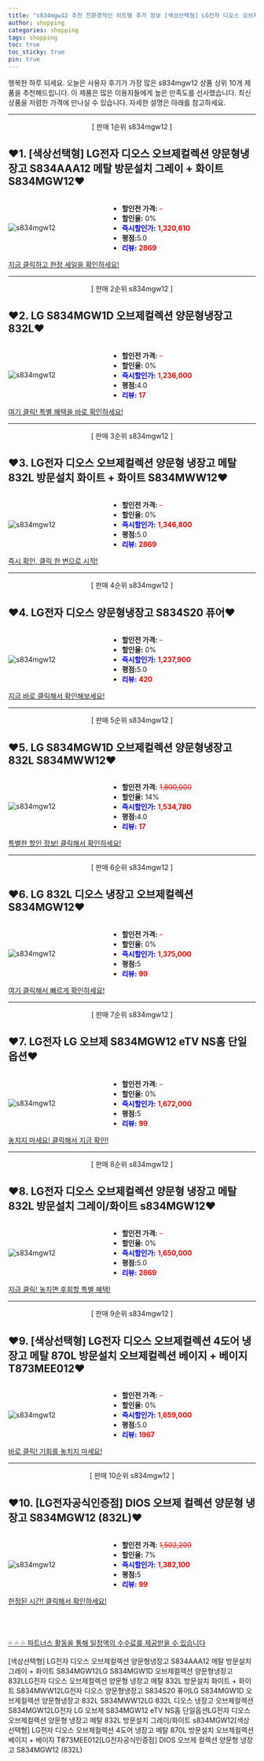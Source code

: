 ```yaml
---
title: "s834mgw12 추천 친환경적인 히트템 추가 정보 [색상선택형] LG전자 디오스 오브제컬렉션 양문형냉장고"
author: shopping
categories: shopping
tags: shopping
toc: true
toc_sticky: true
pin: true
---
```

행복한 하루 되세요. 오늘은 사용자 후기가 가장 많은 s834mgw12 상품 상위 10개 제품을 추천해드립니다. 이 제품은 많은 이용자들에게 높은 만족도를 선사했습니다. 최신 상품을 저렴한 가격에 만나실 수 있습니다. 자세한 설명은 아래를 참고하세요.

---
<p class="toplist" style="margin: 0 auto; display: block; width: fit-content;">[ 판매 1순위 s834mgw12 ]</p>

<h2><strong>❤️1. [색상선택형] LG전자 디오스 오브제컬렉션 양문형냉장고 S834AAA12 메탈 방문설치 그레이 + 화이트 S834MGW12❤️</strong></h2>

<div style="display: flex; align-items: center;">
    <div style="flex: 0.4;">
        <img src="https://thumbnail7.coupangcdn.com/thumbnails/remote/230x230ex/image/vendor_inventory/e4ce/3be6195cc1d20bf2cc3ebfc269682a119505ef4d2d89dc6f4c75a3f42bf2.jpg" alt="s834mgw12" style="max-width: 100%;">
    </div>
    <div style="flex: 0.6; margin-left: 10px;">
        <ul>
            <li><strong>할인전 가격:</strong> <del style="color: red;">-</del></li>
            <li><strong>할인율:</strong> 0%</li>
            <li><span style='color:blue'><strong>즉시할인가:</strong></span> <span style='color:red'><strong>1,320,610</strong></span></li>
            <li><strong>평점:</strong>5.0</li>
            <li><span style='color:blue'><strong>리뷰:</strong></span> <span style='color:red'><strong>2869</strong></span></li>
        </ul>
    </div>
</div>
<div class="center">
    <a href="https://William4Davisa.github.io?lptag=AF9450613&subid=githubio&pageKey=6570628473&traceid=V0-153&itemId=17969768658&vendorItemId=86752919978" class="myButton">
        지금 클릭하고 한정 세일을 확인하세요!
    </a>
</div>


---
<p class="toplist" style="margin: 0 auto; display: block; width: fit-content;">[ 판매 2순위 s834mgw12 ]</p>

<h2><strong>❤️2. LG S834MGW1D 오브제컬렉션 양문형냉장고 832L❤️</strong></h2>

<div style="display: flex; align-items: center;">
    <div style="flex: 0.4;">
        <img src="https://thumbnail8.coupangcdn.com/thumbnails/remote/230x230ex/image/vendor_inventory/b817/7aa9df1c17d93657e09a1769b812a71b6d71c863e4a7dab261d46eaddee7.png" alt="s834mgw12" style="max-width: 100%;">
    </div>
    <div style="flex: 0.6; margin-left: 10px;">
        <ul>
            <li><strong>할인전 가격:</strong> <del style="color: red;">-</del></li>
            <li><strong>할인율:</strong> 0%</li>
            <li><span style='color:blue'><strong>즉시할인가:</strong></span> <span style='color:red'><strong>1,236,000</strong></span></li>
            <li><strong>평점:</strong>4.0</li>
            <li><span style='color:blue'><strong>리뷰:</strong></span> <span style='color:red'><strong>17</strong></span></li>
        </ul>
    </div>
</div>
<div class="center">
    <a href="https://William4Davisa.github.io?lptag=AF9450613&subid=githubio&pageKey=7520377754&traceid=V0-153&itemId=19723128695&vendorItemId=90761764883" class="myButton">
        여기 클릭! 특별 혜택을 바로 확인하세요!
    </a>
</div>


---
<p class="toplist" style="margin: 0 auto; display: block; width: fit-content;">[ 판매 3순위 s834mgw12 ]</p>

<h2><strong>❤️3. LG전자 디오스 오브제컬렉션 양문형 냉장고 메탈 832L 방문설치 화이트 + 화이트 S834MWW12❤️</strong></h2>

<div style="display: flex; align-items: center;">
    <div style="flex: 0.4;">
        <img src="https://thumbnail8.coupangcdn.com/thumbnails/remote/230x230ex/image/vendor_inventory/0509/4db12a96da006364497dca5ce7e40d5e69b4e6a4820dc23fe9e32ebca46b.jpg" alt="s834mgw12" style="max-width: 100%;">
    </div>
    <div style="flex: 0.6; margin-left: 10px;">
        <ul>
            <li><strong>할인전 가격:</strong> <del style="color: red;">-</del></li>
            <li><strong>할인율:</strong> 0%</li>
            <li><span style='color:blue'><strong>즉시할인가:</strong></span> <span style='color:red'><strong>1,346,800</strong></span></li>
            <li><strong>평점:</strong>5.0</li>
            <li><span style='color:blue'><strong>리뷰:</strong></span> <span style='color:red'><strong>2869</strong></span></li>
        </ul>
    </div>
</div>
<div class="center">
    <a href="https://William4Davisa.github.io?lptag=AF9450613&subid=githubio&pageKey=6570628473&traceid=V0-153&itemId=17969773583&vendorItemId=86054516182" class="myButton">
        즉시 확인, 클릭 한 번으로 시작!
    </a>
</div>


---
<p class="toplist" style="margin: 0 auto; display: block; width: fit-content;">[ 판매 4순위 s834mgw12 ]</p>

<h2><strong>❤️4. LG전자 디오스 양문형냉장고 S834S20 퓨어❤️</strong></h2>

<div style="display: flex; align-items: center;">
    <div style="flex: 0.4;">
        <img src="https://thumbnail6.coupangcdn.com/thumbnails/remote/230x230ex/image/vendor_inventory/22d3/ef6ee30cc5a5bdc68fb24077202f3d04bacbb651e9a8880022f0680d55b3.jpg" alt="s834mgw12" style="max-width: 100%;">
    </div>
    <div style="flex: 0.6; margin-left: 10px;">
        <ul>
            <li><strong>할인전 가격:</strong> <del style="color: red;">-</del></li>
            <li><strong>할인율:</strong> 0%</li>
            <li><span style='color:blue'><strong>즉시할인가:</strong></span> <span style='color:red'><strong>1,237,900</strong></span></li>
            <li><strong>평점:</strong>5.0</li>
            <li><span style='color:blue'><strong>리뷰:</strong></span> <span style='color:red'><strong>420</strong></span></li>
        </ul>
    </div>
</div>
<div class="center">
    <a href="https://William4Davisa.github.io?lptag=AF9450613&subid=githubio&pageKey=6186129409&traceid=V0-153&itemId=12179631098&vendorItemId=88433812475" class="myButton">
        지금 바로 클릭해서 확인해보세요!
    </a>
</div>


---
<p class="toplist" style="margin: 0 auto; display: block; width: fit-content;">[ 판매 5순위 s834mgw12 ]</p>

<h2><strong>❤️5. LG S834MGW1D 오브제컬렉션 양문형냉장고 832L S834MWW12❤️</strong></h2>

<div style="display: flex; align-items: center;">
    <div style="flex: 0.4;">
        <img src="https://thumbnail7.coupangcdn.com/thumbnails/remote/230x230ex/image/vendor_inventory/89c4/79b4fa9a923b0bf8a242f86c28616ccb9bf96b88604e40366621eb4d73fb.jpg" alt="s834mgw12" style="max-width: 100%;">
    </div>
    <div style="flex: 0.6; margin-left: 10px;">
        <ul>
            <li><strong>할인전 가격:</strong> <del style="color: red;">1,800,000</del></li>
            <li><strong>할인율:</strong> 14%</li>
            <li><span style='color:blue'><strong>즉시할인가:</strong></span> <span style='color:red'><strong>1,534,780</strong></span></li>
            <li><strong>평점:</strong>4.0</li>
            <li><span style='color:blue'><strong>리뷰:</strong></span> <span style='color:red'><strong>17</strong></span></li>
        </ul>
    </div>
</div>
<div class="center">
    <a href="https://William4Davisa.github.io?lptag=AF9450613&subid=githubio&pageKey=7520377754&traceid=V0-153&itemId=23666639611&vendorItemId=90691885107" class="myButton">
        특별한 할인 정보! 클릭해서 확인하세요!
    </a>
</div>


---
<p class="toplist" style="margin: 0 auto; display: block; width: fit-content;">[ 판매 6순위 s834mgw12 ]</p>

<h2><strong>❤️6. LG 832L 디오스 냉장고 오브제컬렉션 S834MGW12❤️</strong></h2>

<div style="display: flex; align-items: center;">
    <div style="flex: 0.4;">
        <img src="https://thumbnail7.coupangcdn.com/thumbnails/remote/230x230ex/image/vendor_inventory/b385/787ff9cb443facbe40af8be6f36371ca004edfaae2b141e2e6247a98f52b.jpg" alt="s834mgw12" style="max-width: 100%;">
    </div>
    <div style="flex: 0.6; margin-left: 10px;">
        <ul>
            <li><strong>할인전 가격:</strong> <del style="color: red;">-</del></li>
            <li><strong>할인율:</strong> 0%</li>
            <li><span style='color:blue'><strong>즉시할인가:</strong></span> <span style='color:red'><strong>1,375,000</strong></span></li>
            <li><strong>평점:</strong>5</li>
            <li><span style='color:blue'><strong>리뷰:</strong></span> <span style='color:red'><strong>99</strong></span></li>
        </ul>
    </div>
</div>
<div class="center">
    <a href="https://William4Davisa.github.io?lptag=AF9450613&subid=githubio&pageKey=8115180342&traceid=V0-153&itemId=23005975278&vendorItemId=87613840773" class="myButton">
        여기 클릭해서 빠르게 확인하세요!
    </a>
</div>


---
<p class="toplist" style="margin: 0 auto; display: block; width: fit-content;">[ 판매 7순위 s834mgw12 ]</p>

<h2><strong>❤️7. LG전자 LG 오브제 S834MGW12 eTV NS홈 단일옵션❤️</strong></h2>

<div style="display: flex; align-items: center;">
    <div style="flex: 0.4;">
        <img src="https://thumbnail7.coupangcdn.com/thumbnails/remote/230x230ex/image/vendor_inventory/8d6a/32242b15ca9ec3485c21e83929c71d5142515ecbc778a7bf2a60499efe10.jpg" alt="s834mgw12" style="max-width: 100%;">
    </div>
    <div style="flex: 0.6; margin-left: 10px;">
        <ul>
            <li><strong>할인전 가격:</strong> <del style="color: red;">-</del></li>
            <li><strong>할인율:</strong> 0%</li>
            <li><span style='color:blue'><strong>즉시할인가:</strong></span> <span style='color:red'><strong>1,672,000</strong></span></li>
            <li><strong>평점:</strong>5</li>
            <li><span style='color:blue'><strong>리뷰:</strong></span> <span style='color:red'><strong>99</strong></span></li>
        </ul>
    </div>
</div>
<div class="center">
    <a href="https://William4Davisa.github.io?lptag=AF9450613&subid=githubio&pageKey=8115180115&traceid=V0-153&itemId=23005974627&vendorItemId=88420080988" class="myButton">
        놓치지 마세요! 클릭해서 지금 확인!
    </a>
</div>


---
<p class="toplist" style="margin: 0 auto; display: block; width: fit-content;">[ 판매 8순위 s834mgw12 ]</p>

<h2><strong>❤️8. LG전자 디오스 오브제컬렉션 양문형 냉장고 메탈 832L 방문설치 그레이/화이트 s834MGW12❤️</strong></h2>

<div style="display: flex; align-items: center;">
    <div style="flex: 0.4;">
        <img src="https://thumbnail6.coupangcdn.com/thumbnails/remote/230x230ex/image/vendor_inventory/7015/ddac65046370e370e60791a4b197b2dbbe4ee1a8d529dbd123cf00d486c1.jpg" alt="s834mgw12" style="max-width: 100%;">
    </div>
    <div style="flex: 0.6; margin-left: 10px;">
        <ul>
            <li><strong>할인전 가격:</strong> <del style="color: red;">-</del></li>
            <li><strong>할인율:</strong> 0%</li>
            <li><span style='color:blue'><strong>즉시할인가:</strong></span> <span style='color:red'><strong>1,650,000</strong></span></li>
            <li><strong>평점:</strong>5.0</li>
            <li><span style='color:blue'><strong>리뷰:</strong></span> <span style='color:red'><strong>2869</strong></span></li>
        </ul>
    </div>
</div>
<div class="center">
    <a href="https://William4Davisa.github.io?lptag=AF9450613&subid=githubio&pageKey=6570628473&traceid=V0-153&itemId=22618924594&vendorItemId=89660487390" class="myButton">
        지금 클릭! 놓치면 후회할 특별 혜택!
    </a>
</div>


---
<p class="toplist" style="margin: 0 auto; display: block; width: fit-content;">[ 판매 9순위 s834mgw12 ]</p>

<h2><strong>❤️9. [색상선택형] LG전자 디오스 오브제컬렉션 4도어 냉장고 메탈 870L 방문설치 오브제컬렉션 베이지 + 베이지 T873MEE012❤️</strong></h2>

<div style="display: flex; align-items: center;">
    <div style="flex: 0.4;">
        <img src="https://thumbnail8.coupangcdn.com/thumbnails/remote/230x230ex/image/vendor_inventory/edf3/c2a5847170cd59c11b3a05f5e8a54470065923d7b0010ac334ab416d953e.jpg" alt="s834mgw12" style="max-width: 100%;">
    </div>
    <div style="flex: 0.6; margin-left: 10px;">
        <ul>
            <li><strong>할인전 가격:</strong> <del style="color: red;">-</del></li>
            <li><strong>할인율:</strong> 0%</li>
            <li><span style='color:blue'><strong>즉시할인가:</strong></span> <span style='color:red'><strong>1,659,000</strong></span></li>
            <li><strong>평점:</strong>5.0</li>
            <li><span style='color:blue'><strong>리뷰:</strong></span> <span style='color:red'><strong>1967</strong></span></li>
        </ul>
    </div>
</div>
<div class="center">
    <a href="https://William4Davisa.github.io?lptag=AF9450613&subid=githubio&pageKey=6645668772&traceid=V0-153&itemId=16851273517&vendorItemId=88209264769" class="myButton">
        바로 클릭! 기회를 놓치지 마세요!
    </a>
</div>


---
<p class="toplist" style="margin: 0 auto; display: block; width: fit-content;">[ 판매 10순위 s834mgw12 ]</p>

<h2><strong>❤️10. [LG전자공식인증점] DIOS 오브제 컬렉션 양문형 냉장고 S834MGW12 (832L)❤️</strong></h2>

<div style="display: flex; align-items: center;">
    <div style="flex: 0.4;">
        <img src="https://thumbnail9.coupangcdn.com/thumbnails/remote/230x230ex/image/vendor_inventory/eca7/45eae99238f31b02588e1dded837d3616123e3b9be85676deb18f8e3a4f3.jpg" alt="s834mgw12" style="max-width: 100%;">
    </div>
    <div style="flex: 0.6; margin-left: 10px;">
        <ul>
            <li><strong>할인전 가격:</strong> <del style="color: red;">1,502,200</del></li>
            <li><strong>할인율:</strong> 7%</li>
            <li><span style='color:blue'><strong>즉시할인가:</strong></span> <span style='color:red'><strong>1,382,100</strong></span></li>
            <li><strong>평점:</strong>5</li>
            <li><span style='color:blue'><strong>리뷰:</strong></span> <span style='color:red'><strong>99</strong></span></li>
        </ul>
    </div>
</div>
<div class="center">
    <a href="https://William4Davisa.github.io?lptag=AF9450613&subid=githubio&pageKey=7351297289&traceid=V0-153&itemId=18917826465&vendorItemId=85058767543" class="myButton">
        한정된 시간! 클릭해서 확인하세요!
    </a>
</div>

<br><br><br>[💦 💦 💦 파트너스 활동을 통해 일정액의 수수료를 제공받을 수 있습니다](https://link.coupang.com/a/bcpT2c)<br><br>[색상선택형] LG전자 디오스 오브제컬렉션 양문형냉장고 S834AAA12 메탈 방문설치 그레이 + 화이트 S834MGW12LG S834MGW1D 오브제컬렉션 양문형냉장고 832LLG전자 디오스 오브제컬렉션 양문형 냉장고 메탈 832L 방문설치 화이트 + 화이트 S834MWW12LG전자 디오스 양문형냉장고 S834S20 퓨어LG S834MGW1D 오브제컬렉션 양문형냉장고 832L S834MWW12LG 832L 디오스 냉장고 오브제컬렉션 S834MGW12LG전자 LG 오브제 S834MGW12 eTV NS홈 단일옵션LG전자 디오스 오브제컬렉션 양문형 냉장고 메탈 832L 방문설치 그레이/화이트 s834MGW12[색상선택형] LG전자 디오스 오브제컬렉션 4도어 냉장고 메탈 870L 방문설치 오브제컬렉션 베이지 + 베이지 T873MEE012[LG전자공식인증점] DIOS 오브제 컬렉션 양문형 냉장고 S834MGW12 (832L)